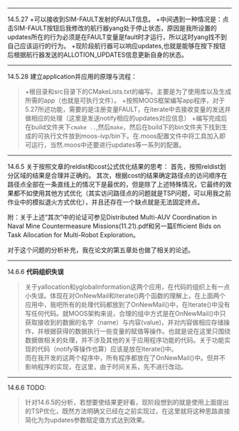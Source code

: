 
***
14.5.27
+可以接收到SIM-FAULT发射的FAULT信息。
+中间遇到一种情况是：点击SIM-FAULT按钮后我修改的航行器yang处于停止状态，原因是我所设置的updates所在的行为必须是在FAULT变量是fault时才运行，所以这时yang找不到自己应该运行的行为。
+现阶段航行器可以响应updates,也就是能够在按下按钮后根据航行器发送的ALLOTION_UPDATES信息更新自身的状态。

***
14.5.28
建立application并应用的原理与流程：
>+根目录和src目录下的CMakeLists.txt的编写。主要是为了使用库以及生成所需的app（也就是可执行文件）。
>+按照MOOS框架编写app程序，对于5.27所述功能，需要的是注册变量FAULT，在iterate中去接收变量的发送并做相应的处理（这里是发送notify相应的updates对应信息）
>+编写完成后在build文件夹下`cmake ..`,然后`make`，然后在build下的bin文件夹下找到生成的可执行文件放到moos-ivp/bin下。在.moos配置文件中将工具加入即可运行，当然.moos中还要进行updates等一系列的配置。

***
14.6.5
关于按照文章的reldist和cost公式优化结果的思考：
首先，按照reldist划分区域的结果是合理并正确的。
其次，根据cost的结果确定路径点的访问顺序在路径点全部在一条直线上的情况下是最优的，但是除了上述特殊情况，它最终的效果都不如使用其他方式优化（其实访问路径点的问题就是TSP问题，可以用我之前作业中的模拟退火方式优化），并且还存在一个缺点就是无法固定终点。

附：关于上述“其次”中的论证可参见Distributed Multi-AUV Coordination in Naval Mine Countermeasure Missions(11.21).pdf和另一篇Efficient Bids on Task Allocation for Multi-Robot Exploration。

对于这个问题的分析补充，我在论文的第五章处也做了相关的论述。


***
14.6.6
**代码组织失误**
>关于yallocation和yglobalinformation这两个应用，在代码的组织上有一点小失误。体现在对OnNewMail和Iterate()两个函数的理解上，在上面两个应用中，我吧所有的处理代码都放到了OnNewMail()中，在Iterate()中没有写任何代码。就MOOS架构来说，合理的组中方式是在OnNewMail()中只获取接收到的数据的名字（name）与内容(value)，并对内容做相应存储操作，并根据获得的数据执行一些变量的赋值等操作。也就是说在这里只围绕数据做相关的处理，并不涉及其他的关于应用程序功能的代码。关于功能实现的代码（notify等操作也算）应该是放在Iterate()中。    
>而在我开发的这两个程序中，所有程序都放在了OnNewMail()中。但并不影响程序的实现，在这里，由于时间关系，先不进行改动。

***
14.6.6
TODO:
>针对14.6.5的分析，若想要使结果更好看，现阶段想到的就是使用上面提出的TSP优化，既然方法明确又已经在之前实现过，在这里就将这种思路直接简化为为updates参数赋定值方式达到效果。
